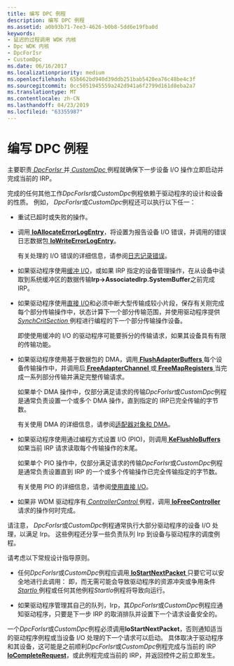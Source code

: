 ```yaml
---
title: 编写 DPC 例程
description: 编写 DPC 例程
ms.assetid: a0b93b71-7ee3-4626-b0b8-5dd6e19fba0d
keywords:
- 延迟的过程调用 WDK 内核
- Dpc WDK 内核
- DpcForIsr
- CustomDpc
ms.date: 06/16/2017
ms.localizationpriority: medium
ms.openlocfilehash: 65b662bd940d39ddb251bab5420ea76c48be4c3f
ms.sourcegitcommit: 0cc5051945559a242d941a6f2799d161d8eba2a7
ms.translationtype: MT
ms.contentlocale: zh-CN
ms.lasthandoff: 04/23/2019
ms.locfileid: "63355987"
---
```

# <a name="writing-dpc-routines"></a>编写 DPC 例程





主要职责[ *DpcForIsr* ](https://msdn.microsoft.com/library/windows/hardware/ff544079)并[ *CustomDpc* ](https://msdn.microsoft.com/library/windows/hardware/ff542972)例程就确保下一步设备 I/O 操作立即启动并完成当前的 IRP。

完成的任何其他工作*DpcForIsr*或*CustomDpc*例程依赖于驱动程序的设计和设备的性质。 例如， *DpcForIsr*或*CustomDpc*例程还可以执行以下任一：

-   重试已超时或失败的操作。

-   调用[ **IoAllocateErrorLogEntry**](https://msdn.microsoft.com/library/windows/hardware/ff548245)，将设置为报告设备 I/O 错误，并调用的错误日志数据包[ **IoWriteErrorLogEntry**](https://msdn.microsoft.com/library/windows/hardware/ff550527)。

    有关处理的 I/O 错误的详细信息，请参阅[日志记录错误](logging-errors.md)。

-   如果驱动程序使用[缓冲 I/O](methods-for-accessing-data-buffers.md)，或如果 IRP 指定的设备管理操作，在从设备中读取到系统缓冲区的数据传输**Irp-&gt;AssociatedIrp.SystemBuffer**之前完成 IRP。

-   如果驱动程序使用[直接 I/O](methods-for-accessing-data-buffers.md)和必须中断大型传输成较小片段，保存有关刚完成每个部分传输操作中，状态计算下一个部分传输范围，并使用驱动程序提供[ *SynchCritSection* ](https://msdn.microsoft.com/library/windows/hardware/ff563928)例程进行编程的下一个部分传输操作设备。

    即使使用缓冲的 I/O 的驱动程序可能要拆分的传输请求，如果其设备具有有限的传输功能。

-   如果驱动程序使用基于数据包的 DMA，调用[ **FlushAdapterBuffers** ](https://msdn.microsoft.com/library/windows/hardware/ff545917)每个设备传输操作中，并调用后[ **FreeAdapterChannel** ](https://msdn.microsoft.com/library/windows/hardware/ff546507)或[ **FreeMapRegisters** ](https://msdn.microsoft.com/library/windows/hardware/ff546513)当完成一系列部分传输并满足完整传输请求。

    如果单个 DMA 操作中，仅部分满足请求的传输*DpcForIsr*或*CustomDpc*例程是通常负责设置一个或多个 DMA 操作，直到指定的 IRP已完全传输的字节数。

    有关使用 DMA 的详细信息，请参阅[适配器对象和 DMA](adapter-objects-and-dma.md)。

-   如果驱动程序使用通过编程方式设置 I/O (PIO)，则调用[ **KeFlushIoBuffers** ](https://msdn.microsoft.com/library/windows/hardware/ff552041)如果当前 IRP 请求读取每个传输操作的末尾。

    如果单个 PIO 操作中，仅部分满足请求的传输*DpcForIsr*或*CustomDpc*例程是通常负责设置直到 IRP 的一个或多个传输操作已完全传输指定的字节数。

    有关使用 PIO 的详细信息，请参阅[使用直接 I/O](using-direct-i-o.md)。

-   如果非 WDM 驱动程序有[ *ControllerControl* ](https://msdn.microsoft.com/library/windows/hardware/ff542049)例程，调用[ **IoFreeController** ](https://msdn.microsoft.com/library/windows/hardware/ff549104)请求的操作何时完成。

请注意， *DpcForIsr*或*CustomDpc*例程通常执行大部分驱动程序的设备 I/O 处理，以满足 Irp。 这些例程还分享一些负责队列 Irp 到设备与驱动程序的调度例程。

请考虑以下常规设计指导原则。

-   任何*DpcForIsr*或*CustomDpc*例程应调用[ **IoStartNextPacket** ](https://msdn.microsoft.com/library/windows/hardware/ff550358)只要它可以安全地进行此调用： 即，而无需可能会导致驱动程序的资源冲突或争用条件[ *StartIo* ](https://msdn.microsoft.com/library/windows/hardware/ff563858)例程或任何其他例程*StartIo*例程将导致向运行。

-   如果驱动程序管理其自己的队列，Irp，其*DpcForIsr*或*CustomDpc*例程应通知驱动程序，只要是下一步 IRP 的取消排队并设置下一个请求设备安全的。

一个*DpcForIsr*或*CustomDpc*例程必须调用**IoStartNextPacket**，否则通知适当的驱动程序例程或当设备 I/O 处理的下一个请求可以启动。 具体取决于驱动程序和其设备，这可能是之前顺利*DpcForIsr*或*CustomDpc*例程完成与当前的 IRP [ **IoCompleteRequest**](https://msdn.microsoft.com/library/windows/hardware/ff548343)，或此例程完成当前的 IRP，并返回控件之前立即发生。

 

 




